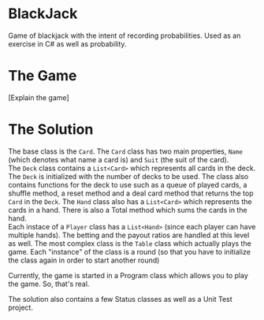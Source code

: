 BlackJack
=========

Game of blackjack with the intent of recording probabilities. Used as an exercise in C# as well as probability.

The Game
========
[Explain the game]

The Solution
============
The base class is the <code>Card</code>. The <code>Card</code> class has two main properties, <code>Name</code> (which denotes what name a card is) and <code>Suit</code> (the suit of the card). 
<br>
The <code>Deck</code> class contains a <code>List\<Card\></code> which represents all cards in the deck. The <code>Deck</code> is initialized with the number of decks to be used. The class also contains functions for the deck to use such as a queue of played cards, a shuffle method, a reset method and a deal card method that returns the top <code>Card</code> in the <code>Deck</code>. 
The <code>Hand</code> class also has a <code>List\<Card\></code> which represents the cards in a hand. There is also a Total method which sums the cards in the hand.
<br>
Each instace of a <code>Player</code> class has a <code>List\<Hand\></code> (since each player can have multiple hands). The betting and the payout ratios are handled at this level as well.
The most complex class is the <code>Table</code> class which actually plays the game. Each "instance" of the class is a round (so that you have to initialize the class again in order to start another round)

Currently, the game is started in a Program class which allows you to play the game. So, that's real.

The solution also contains a few Status classes as well as a Unit Test project.
